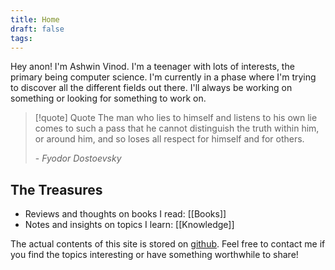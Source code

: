```yaml
---
title: Home
draft: false
tags:
---
```


Hey anon! I'm Ashwin Vinod. I'm a teenager with lots of interests, the primary being 
computer science. I'm currently in a phase where I'm trying to discover all the different 
fields out there. I'll always be working on something or looking for something to work on. 


> [!quote] Quote
> The man who lies to himself and listens to his own lie comes to such a pass that
> he cannot distinguish the truth within him, or around him, and so loses all respect for 
> himself and for others.
> 
> \- *Fyodor Dostoevsky*

## The Treasures

 - Reviews and thoughts on books I read: [[Books]]
 - Notes and insights on topics I learn: [[Knowledge]]

The actual contents of this site is stored on [github](https://github.com/ashwinvin/ashwinvin).
Feel free to contact me if you find the topics interesting or have something worthwhile to share!
